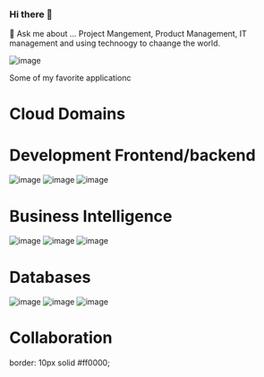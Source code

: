 ### Hi there 👋

💬 Ask me about ...
Project Mangement, Product Management, IT management and using technoogy to chaange the world. 

![image](https://github.com/Blass2000/Blass2000/assets/89789502/c915656d-ddb5-401b-b4b9-a84c9161c231)

<!--
**Blass2000/Blass2000** is a ✨ _special_ ✨ repository because its `README.md` (this file) appears on your GitHub profile.

Here are some ideas to get you started:

- 🔭 I’m currently working on ...
- 🌱 I’m currently learning ...
- 👯 I’m looking to collaborate on ...
- 🤔 I’m looking for help with ...

- 📫 How to reach me: ...
- 😄 Pronouns: ...
- ⚡ Fun fact: ...
-->

Some of my favorite applicationc

# Cloud Domains

# Development Frontend/backend

![image](https://github.com/Blass2000/Blass2000/assets/89789502/baa0199c-9770-4dd1-bfc0-c7e159a156d1) ![image](https://github.com/Blass2000/Blass2000/assets/89789502/e3974586-4ad4-44f9-8cdb-ced44332e952) ![image](https://github.com/Blass2000/Blass2000/assets/89789502/a97abd73-6e6b-49c7-a3c9-8ada1965570e)


# Business Intelligence 

![image](https://github.com/Blass2000/Blass2000/assets/89789502/4fb19615-33d0-4f4d-bd52-4a20d45c89c8) ![image](https://github.com/Blass2000/Blass2000/assets/89789502/2b60dd7c-658e-4373-b6d6-c4531e3eacd2) ![image](https://github.com/Blass2000/Blass2000/assets/89789502/b7c24004-88f3-4309-b97f-8860859e498b)

# Databases

![image](https://github.com/Blass2000/Blass2000/assets/89789502/742a37cc-fd04-4497-bd36-19a40180ada4) ![image](https://github.com/Blass2000/Blass2000/assets/89789502/b0ab05f7-a7a3-4b36-adfd-6a77f5e35c5c) ![image](https://github.com/Blass2000/Blass2000/assets/89789502/d8357ec5-7e75-4d04-b35d-8bef15fbf71e)

# Collaboration 

border: 10px solid #ff0000;

